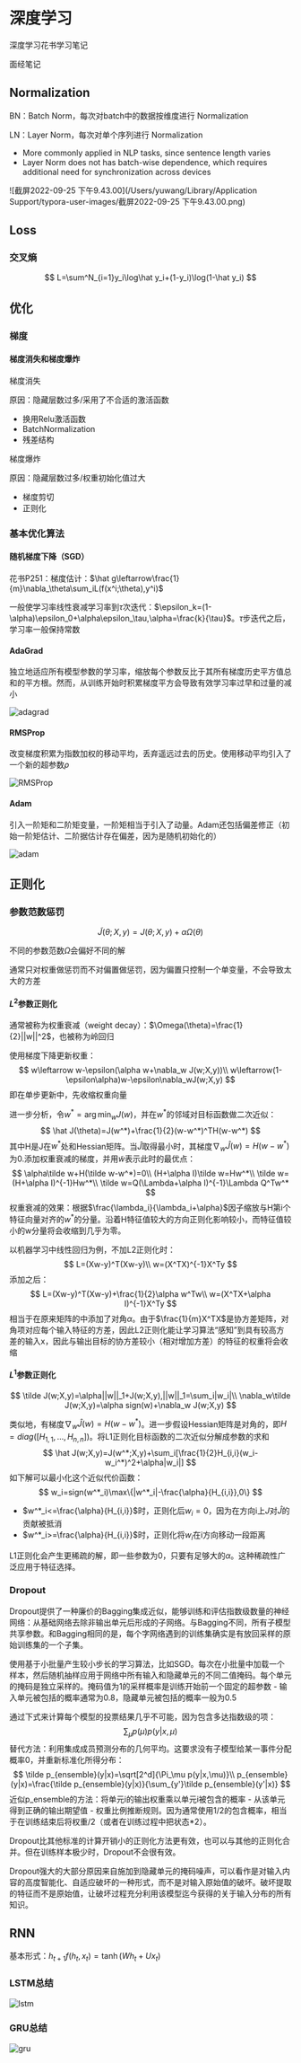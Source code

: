 # 深度学习

深度学习花书学习笔记

面经笔记

## Normalization

BN：Batch Norm，每次对batch中的数据按维度进行 Normalization

LN：Layer Norm，每次对单个序列进行 Normalization

- More commonly applied in NLP tasks, since sentence length varies
- Layer Norm does not has batch-wise dependence, which requires additional need for synchronization across devices

![截屏2022-09-25 下午9.43.00](/Users/yuwang/Library/Application Support/typora-user-images/截屏2022-09-25 下午9.43.00.png)

## Loss

### 交叉熵

$$
L=\sum^N_{i=1}y_i\log\hat y_i+(1-y_i)\log(1-\hat y_i)
$$

## 优化

### 梯度

#### 梯度消失和梯度爆炸

梯度消失

原因：隐藏层数过多/采用了不合适的激活函数

- 换用Relu激活函数
- BatchNormalization
- 残差结构

梯度爆炸

原因：隐藏层数过多/权重初始化值过大

- 梯度剪切
- 正则化

### 基本优化算法

#### 随机梯度下降（SGD）

花书P251：梯度估计：$\hat g\leftarrow\frac{1}{m}\nabla_\theta\sum_iL(f(x^i;\theta),y^i)$

一般使学习率线性衰减学习率到$\tau$次迭代：$\epsilon_k=(1-\alpha)\epsilon_0+\alpha\epsilon_\tau,\alpha=\frac{k}{\tau}$。$\tau$步迭代之后，学习率一般保持常数

#### AdaGrad

独立地适应所有模型参数的学习率，缩放每个参数反比于其所有梯度历史平方值总和的平方根。然而，从训练开始时积累梯度平方会导致有效学习率过早和过量的减小

![adagrad](../../img/adagrad.png)

#### RMSProp

改变梯度积累为指数加权的移动平均，丢弃遥远过去的历史。使用移动平均引入了一个新的超参数$\rho$

![RMSProp](..\img\RMSProp.png)

#### Adam

引入一阶矩和二阶矩变量，一阶矩相当于引入了动量。Adam还包括偏差修正（初始一阶矩估计、二阶据估计存在偏差，因为是随机初始化的）

![adam](../../img/adam.png)

## 正则化

### 参数范数惩罚

$$
\tilde J(\theta;X,y)=J(\theta;X,y)+\alpha \Omega(\theta)
$$

不同的参数范数$\Omega$会偏好不同的解

通常只对权重做惩罚而不对偏置做惩罚，因为偏置只控制一个单变量，不会导致太大的方差

#### $L^2$参数正则化

通常被称为权重衰减（weight decay）：$\Omega(\theta)=\frac{1}{2}||w||^2$，也被称为岭回归

使用梯度下降更新权重：
$$
w\leftarrow w-\epsilon(\alpha w+\nabla_w J(w;X,y))\\
w\leftarrow(1-\epsilon\alpha)w-\epsilon\nabla_wJ(w;X,y)
$$
即在单步更新中，先收缩权重向量

进一步分析，令$w^*=\arg\min_wJ(w)$，并在$w^*$的邻域对目标函数做二次近似：
$$
\hat J(\theta)=J(w^*)+\frac{1}{2}(w-w^*)^TH(w-w^*)
$$
其中H是J在$w^*$处和Hessian矩阵。当$\hat J$取得最小时，其梯度$\nabla_w\hat J(w)=H(w-w^*)$为0.添加权重衰减的梯度，并用$\tilde w$表示此时的最优点：
$$
\alpha\tilde w+H(\tilde w-w^*)=0\\
(H+\alpha I)\tilde w=Hw^*\\
\tilde w=(H+\alpha I)^{-1}Hw^*\\
\tilde w=Q(\Lambda+\alpha I)^{-1}\Lambda Q^Tw^*
$$
权重衰减的效果：根据$\frac{\lambda_i}{\lambda_i+\alpha}$因子缩放与H第i个特征向量对齐的$w^*$的分量。沿着H特征值较大的方向正则化影响较小，而特征值较小的w分量将会收缩到几乎为零。

以机器学习中线性回归为例，不加L2正则化时：
$$
L=(Xw-y)^T(Xw-y)\\
w=(X^TX)^{-1}X^Ty
$$
添加之后：
$$
L=(Xw-y)^T(Xw-y)+\frac{1}{2}\alpha w^Tw\\
w=(X^TX+\alpha I)^{-1}X^Ty
$$
相当于在原来矩阵的中添加了对角$\alpha$。由于$\frac{1}{m}X^TX$是协方差矩阵，对角项对应每个输入特征的方差，因此L2正则化能让学习算法“感知”到具有较高方差的输入x，因此与输出目标的协方差较小（相对增加方差）的特征的权重将会收缩

#### $L^1$参数正则化

$$
\tilde J(w;X,y)=\alpha||w||_1+J(w;X,y),||w||_1=\sum_i|w_i|\\
\nabla_w\tilde J(w;X,y)=\alpha sign(w)+\nabla_w J(w;X,y)
$$

类似地，有梯度$\nabla_w\hat J(w)=H(w-w^*)$。进一步假设Hessian矩阵是对角的，即$H=diag([H_{1,1},...,H_{n,n}])$。将L1正则化目标函数的二次近似分解成参数的求和
$$
\hat J(w;X,y)=J(w^*;X,y)+\sum_i[\frac{1}{2}H_{i,i}(w_i-w_i^*)^2+\alpha|w_i|]
$$
如下解可以最小化这个近似代价函数：
$$
w_i=sign(w^*_i)\max\{|w^*_i|-\frac{\alpha}{H_{i,i}},0\}
$$

- $w^*_i<=\frac{\alpha}{H_{i,i}}$时，正则化后$w_i=0$，因为在方向i上$J$对$\hat J$的贡献被抵消
- $w^*_i>=\frac{\alpha}{H_{i,i}}$时，正则化将$w_i$在i方向移动一段距离

L1正则化会产生更稀疏的解，即一些参数为0，只要有足够大的$\alpha$。这种稀疏性广泛应用于特征选择。

### Dropout

Dropout提供了一种廉价的Bagging集成近似，能够训练和评估指数级数量的神经网络：从基础网络去除非输出单元后形成的子网络。与Bagging不同，所有子模型共享参数。和Bagging相同的是，每个字网络遇到的训练集确实是有放回采样的原始训练集的一个子集。

使用基于小批量产生较小步长的学习算法，比如SGD。每次在小批量中加载一个样本，然后随机抽样应用于网络中所有输入和隐藏单元的不同二值掩码。每个单元的掩码是独立采样的。掩码值为1的采样概率是训练开始前一个固定的超参数 - 输入单元被包括的概率通常为0.8，隐藏单元被包括的概率一般为0.5

通过下式来计算每个模型的投票结果几乎不可能，因为包含多达指数级的项：
$$
\sum_{\mu}p(\mu)p(y|x,\mu)
$$
替代方法：利用集成成员预测分布的几何平均。这要求没有子模型给某一事件分配概率0，并重新标准化所得分布：
$$
\tilde p_{ensemble}(y|x)=\sqrt[2^d]{\Pi_\mu p(y|x,\mu)}\\
p_{ensemble}(y|x)=\frac{\tilde p_{ensemble}(y|x)}{\sum_{y'}\tilde p_{ensemble}(y'|x)}
$$
近似p_ensemble的方法：将单元i的输出权重乘以单元i被包含的概率 - 从该单元得到正确的输出期望值 - 权重比例推断规则。因为通常使用1/2的包含概率，相当于在训练结束后将权重/2（或者在训练过程中把状态*2）。

Dropout比其他标准的计算开销小的正则化方法更有效，也可以与其他的正则化合并。但在训练样本极少时，Dropout不会很有效。

Dropout强大的大部分原因来自施加到隐藏单元的掩码噪声，可以看作是对输入内容的高度智能化、自适应破坏的一种形式，而不是对输入原始值的破坏。破坏提取的特征而不是原始值，让破坏过程充分利用该模型迄今获得的关于输入分布的所有知识。

## RNN

基本形式：$h_{t+1}f(h_t,x_t)=\tanh(Wh_t+Ux_t)$

### LSTM总结

![lstm](../../img/lstm.png)

### GRU总结

![gru](../../img/gru.png)